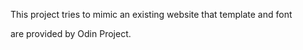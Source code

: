 This project tries to mimic an existing website that template and font

are provided by Odin Project.
